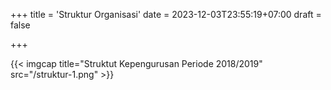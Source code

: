 +++
title = 'Struktur Organisasi'
date = 2023-12-03T23:55:19+07:00
draft = false

+++

{{< imgcap title="Struktut Kepengurusan Periode 2018/2019" src="/struktur-1.png" >}}




